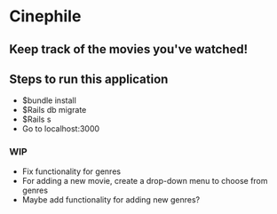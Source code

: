 # Cinephile

## Keep track of the movies you've watched!

## Steps to run this application

- $bundle install
- $Rails db migrate
- $Rails s
- Go to localhost:3000

### WIP
- Fix functionality for genres
- For adding a new movie, create a drop-down menu to choose from genres
- Maybe add functionality for adding new genres?

